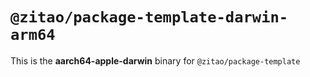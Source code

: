 # `@zitao/package-template-darwin-arm64`

This is the **aarch64-apple-darwin** binary for `@zitao/package-template`
